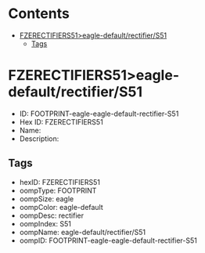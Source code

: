 



Contents
========

* [FZERECTIFIERS51>eagle-default/rectifier/S51](#fzerectifiers51eagle-defaultrectifiers51)
	* [Tags](#tags)

# FZERECTIFIERS51>eagle-default/rectifier/S51

- ID: FOOTPRINT-eagle-eagle-default-rectifier-S51
- Hex ID: FZERECTIFIERS51
- Name: 
- Description: 

## Tags

- hexID: FZERECTIFIERS51
- oompType: FOOTPRINT
- oompSize: eagle
- oompColor: eagle-default
- oompDesc: rectifier
- oompIndex: S51
- oompName: eagle-default/rectifier/S51
- oompID: FOOTPRINT-eagle-eagle-default-rectifier-S51

